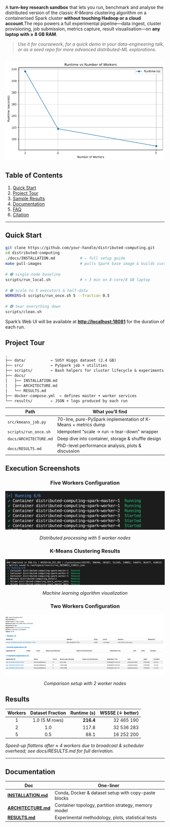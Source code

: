 


A **turn-key research sandbox** that lets you run, benchmark and analyse the
distributed version of the classic *K-Means* clustering algorithm on a
containerised Spark cluster **without touching Hadoop or a cloud account**.The repo powers a full experimental pipeline—data ingest, cluster
provisioning, job submission, metrics capture, result visualisation—on **any
laptop with ≥ 8 GB RAM**.

> *Use it for coursework, for a quick demo in your data-engineering talk, or
> as a seed repo for more advanced distributed-ML explorations.*

![alt text](results/output.png)
---

## Table of Contents
1. [Quick Start](#quick-start)
2. [Project Tour](#project-tour)
3. [Sample Results](#sample-results)
4. [Documentation](#documentation)
5. [FAQ](#faq)
6. [Citation](#citation)


---

## Quick Start

```bash
git clone https://github.com/your-handle/distributed-computing.git
cd distributed-computing
./docs/INSTALLATION.md           # ⇠ full setup guide
make pull-images                 # pulls Spark base image & builds custom layer

# ➋ single-node baseline
scripts/run_local.sh             # ≈ 3 min on 8-core/8 GB laptop

# ➌ scale to 5 executors & half-data
WORKERS=5 scripts/run_once.sh 5 --fraction 0.5

# ➍ tear everything down
scripts/clean.sh
````

Spark’s Web UI will be available at **[http://localhost:18081](http://localhost:18081)** for the duration
of each run.


## Project Tour

```text
.
├── data/           ← SUSY Higgs dataset (2.4 GB)
├── src/            ← PySpark job + utilities
├── scripts/        ← Bash helpers for cluster lifecycle & experiments
├── docs/
│   ├── INSTALLATION.md
│   ├── ARCHITECTURE.md
│   └── RESULTS.md
├── docker-compose.yml  ← defines master + worker services
└── results/        ← JSON + logs produced by each run
```

| Path                   | What you’ll find                                               |
| ---------------------- | -------------------------------------------------------------- |
| `src/kmeans_job.py`    | 70-line, pure-PySpark implementation of K-Means + metrics dump |
| `scripts/run_once.sh`  | Idempotent “scale → run → tear-down” wrapper                   |
| `docs/ARCHITECTURE.md` | Deep dive into container, storage & shuffle design             |
| `docs/RESULTS.md`      | PhD-level performance analysis, plots & discussion             |

## Execution Screenshots

<div align="center">

### Five Workers Configuration

<img src="results/images/fiveworkers.png" alt="Five Workers" />

*Distributed processing with 5 worker nodes*

### K-Means Clustering Results

<img src="results/images/kmeanscluster.png" alt="K-Means Clustering" />

*Machine learning algorithm visualization*

### Two Workers Configuration

<img src="results/images/twoworkers.png" alt="Two Workers" />

*Comparison setup with 2 worker nodes*

</div>




## Results

| Workers | Dataset Fraction | Runtime (s) | WSSSE (↓ better) |
| :-----: | :--------------: | ----------: | ---------------: |
|    1    |  1.0 (5 M rows)  |   **216.4** |       32 465 190 |
|    2    |        1.0       |       117.8 |       32 536 283 |
|    5    |        0.5       |        88.1 |       16 252 200 |


*Speed-up flattens after ≈ 4 workers due to broadcast & scheduler overhead; see
docs/RESULTS.md for full derivation.*

---

## Documentation

| Doc                                         | One-liner                                            |
| ------------------------------------------- | ---------------------------------------------------- |
| **[INSTALLATION.md](docs/INSTALLATION.md)** | Conda, Docker & dataset setup with copy-paste blocks |
| **[ARCHITECTURE.md](docs/ARCHITECTURE.md)** | Container topology, partition strategy, memory model |
| **[RESULTS.md](docs/RESULTS.md)**           | Experimental methodology, plots, statistical tests   |

